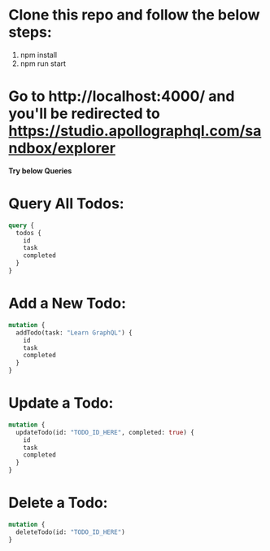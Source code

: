 # Clone this repo and follow the below steps:

1. npm install
2. npm run start 


# Go to http://localhost:4000/ and you'll be redirected to https://studio.apollographql.com/sandbox/explorer 

**Try below Queries**


# Query All Todos:

```graphql
query {
  todos {
    id
    task
    completed
  }
}
```

# Add a New Todo:

```graphql
mutation {
  addTodo(task: "Learn GraphQL") {
    id
    task
    completed
  }
}
```

# Update a Todo:

```graphql
mutation {
  updateTodo(id: "TODO_ID_HERE", completed: true) {
    id
    task
    completed
  }
}
```

# Delete a Todo:

```graphql
mutation {
  deleteTodo(id: "TODO_ID_HERE")
}
```